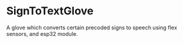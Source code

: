 # SignToTextGlove
A glove which converts certain precoded signs to speech using flex sensors, and esp32 module.
